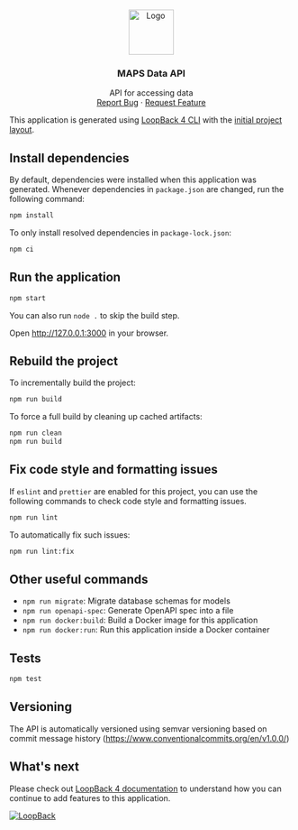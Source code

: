 <!-- PROJECT LOGO -->
<br />
<p align="center">
  <a href="https://github.com/micronutrientsupport/glossary">
    <img src="https://avatars3.githubusercontent.com/u/59699004?s=400" alt="Logo" width="80" height="80">
  </a>

  <h3 align="center">MAPS Data API</h3>

  <p align="center">
    API for accessing data
    <br />
    <a href="https://github.com/micronutrientsupport/api/issues">Report Bug</a>
    ·
    <a href="https://github.com/micronutrientsupport/api/issues">Request Feature</a>
  </p>
</p>


This application is generated using [LoopBack 4 CLI](https://loopback.io/doc/en/lb4/Command-line-interface.html) with the
[initial project layout](https://loopback.io/doc/en/lb4/Loopback-application-layout.html).

## Install dependencies

By default, dependencies were installed when this application was generated.
Whenever dependencies in `package.json` are changed, run the following command:

```sh
npm install
```

To only install resolved dependencies in `package-lock.json`:

```sh
npm ci
```

## Run the application

```sh
npm start
```

You can also run `node .` to skip the build step.

Open http://127.0.0.1:3000 in your browser.

## Rebuild the project

To incrementally build the project:

```sh
npm run build
```

To force a full build by cleaning up cached artifacts:

```sh
npm run clean
npm run build
```

## Fix code style and formatting issues

If `eslint` and `prettier` are enabled for this project, you can use the
following commands to check code style and formatting issues.

```sh
npm run lint
```

To automatically fix such issues:

```sh
npm run lint:fix
```

## Other useful commands

- `npm run migrate`: Migrate database schemas for models
- `npm run openapi-spec`: Generate OpenAPI spec into a file
- `npm run docker:build`: Build a Docker image for this application
- `npm run docker:run`: Run this application inside a Docker container

## Tests

```sh
npm test
```

## Versioning

The API is automatically versioned using semvar versioning based on commit message history (https://www.conventionalcommits.org/en/v1.0.0/)

## What's next

Please check out [LoopBack 4 documentation](https://loopback.io/doc/en/lb4/) to
understand how you can continue to add features to this application.

[![LoopBack](<https://github.com/strongloop/loopback-next/raw/master/docs/site/imgs/branding/Powered-by-LoopBack-Badge-(blue)-@2x.png>)](http://loopback.io/)
